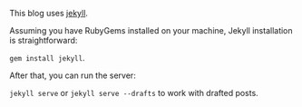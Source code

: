 This blog uses <a href="https://jekyllrb.com/docs/installation/">jekyll</a>.

Assuming you have RubyGems installed on your machine, Jekyll installation is straightforward:

`gem install jekyll`.

After that, you can run the server:

`jekyll serve` or `jekyll serve --drafts` to work with drafted posts.
